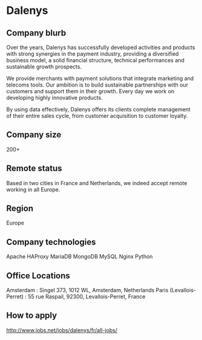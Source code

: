 # Dalenys

## Company blurb

Over the years, Dalenys has  successfully developed activities and products with
strong  synergies in  the  payment industry,  providing  a diversified  business
model,  a  solid financial  structure,  technical  performances and  sustainable
growth prospects.

We  provide  merchants  with  payment solutions  that  integrate  marketing  and
telecoms  tools. Our  ambition is  to  build sustainable  partnerships with  our
customers and  support them  in their  growth. Every day  we work  on developing
highly innovative products.

By using  data effectively,  Dalenys offers its  clients complete  management of
their entire sales cycle, from customer acquisition to customer loyalty.

## Company size

200+

## Remote status

Based in two  cities in France and Netherlands, we  indeed accept remote working
in all Europe.

## Region

Europe

## Company technologies

Apache
HAProxy
MariaDB
MongoDB
MySQL
Nginx
Python

## Office Locations

Amsterdam : Singel 373, 1012 WL, Amsterdam, Netherlands
Paris (Levallois-Perret) : 55 rue Raspail, 92300, Levallois-Perret, France

## How to apply

<http://www.jobs.net/jobs/dalenys/fr/all-jobs/>
